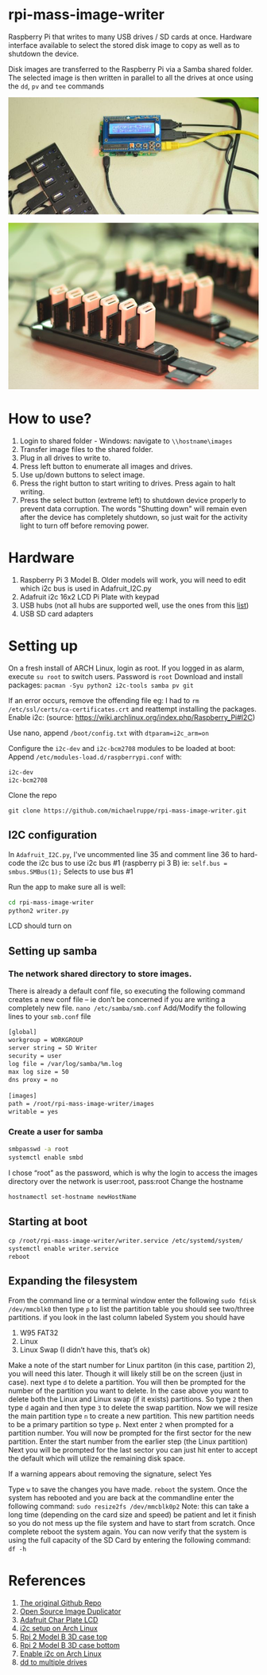 # rpi-mass-image-writer

Raspberry Pi that writes to many USB drives / SD cards at once. Hardware interface available to select the stored disk image to copy as well as to shutdown the device. 

Disk images are transferred to the Raspberry Pi via a Samba shared folder. The selected image is then written in parallel to all the drives at once using the ```dd```, ```pv``` and ```tee``` commands 

![Screen](/photos/console-and-hub.jpg)

![Screen](/photos/sd-cards-in-adapters.JPG)



# How to use?
1. Login to shared folder - Windows: navigate to `\\hostname\images`
2. Transfer image files to the shared folder.
3. Plug in all drives to write to.
4. Press left button to enumerate all images and drives.
5. Use up/down buttons to select image.
6. Press the right button to start writing to drives. Press again to halt writing.
7. Press the select button (extreme left) to shutdown device properly to prevent data corruption. The words "Shutting down" will remain even after the device has completely shutdown, so just wait for the activity light to turn off before removing power.

# Hardware
1. Raspberry Pi 3 Model B. Older models will work, you will need to edit which i2c bus is used in Adafruit_I2C.py
2. Adafruit i2c 16x2 LCD Pi Plate with keypad
3. USB hubs (not all hubs are supported well, use the ones from this [list](http://elinux.org/RPi_Powered_USB_Hubs))
4. USB SD card adapters

# Setting up
On a fresh install of ARCH Linux, login as root. If you logged in as alarm, execute `su root` to switch users. Password is `root`
Download and install packages:
`pacman -Syu python2 i2c-tools samba pv git`

If an error occurs, remove the offending file eg: I had to `rm /etc/ssl/certs/ca-certificates.crt` and reattempt installing the packages.
Enable i2c: (source: https://wiki.archlinux.org/index.php/Raspberry_Pi#I2C)

Use nano, append `/boot/config.txt` with `dtparam=i2c_arm=on`

Configure the `i2c-dev` and `i2c-bcm2708` modules to be loaded at boot:
Append `/etc/modules-load.d/raspberrypi.conf` with:
```
i2c-dev
i2c-bcm2708
```

Clone the repo
```
git clone https://github.com/michaelruppe/rpi-mass-image-writer.git
```

## I2C configuration
In `Adafruit_I2C.py`, I've uncommented line 35 and comment line 36 to hard-code the i2c bus to use i2c bus \#1 (raspberry pi 3 B)
ie: `self.bus = smbus.SMBus(1);` Selects to use bus \#1

Run the app to make sure all is well:
```bash
cd rpi-mass-image-writer
python2 writer.py
```

LCD should turn on

## Setting up samba
### The network shared directory to store images. 
There is already a default conf file, so executing the following command creates a new conf file – ie don’t be concerned if you are writing a completely new file.
`nano /etc/samba/smb.conf`
Add/Modify the following lines to your `smb.conf` file
```
[global]
workgroup = WORKGROUP
server string = SD Writer
security = user
log file = /var/log/samba/%m.log
max log size = 50
dns proxy = no

[images]
path = /root/rpi-mass-image-writer/images
writable = yes
```

### Create a user for samba
```bash
smbpasswd -a root
systemctl enable smbd
```

I chose “root” as the password, which is why the login to access the images directory over the network is user:root, pass:root
Change the hostname
```
hostnamectl set-hostname newHostName
```


## Starting at boot
```
cp /root/rpi-mass-image-writer/writer.service /etc/systemd/system/
systemctl enable writer.service
reboot
```

## Expanding the filesystem

From the command line or a terminal window enter the following
`sudo fdisk /dev/mmcblk0`
then type `p` to list the partition table
you should see two/three partitions. if you look in the last column labeled System you should have
1.	W95 FAT32
2.	Linux
3.	Linux Swap (I didn’t have this, that’s ok)

Make a note of the start number for Linux partiton (in this case, partition 2), you will need this later. Though it will likely still be on the screen (just in case).
next type `d` to delete a partition.
You will then be prompted for the number of the partition you want to delete. In the case above you want to delete both the Linux and Linux swap (if it exists) partitions.
So type `2`
then type `d` again and then type `3` to delete the swap partition.
Now we will resize the main partition
type `n` to create a new partition.
This new partition needs to be a primary partition so type `p`.
Next enter `2` when prompted for a partition number.
You will now be prompted for the first sector for the new partition. Enter the start number from the earlier step (the Linux partition)
Next you will be prompted for the last sector you can just hit enter to accept the default which will utilize the remaining disk space.

If a warning appears about removing the signature, select Yes

Type `w` to save the changes you have made.
`reboot` the system.
Once the system has rebooted and you are back at the commandline enter the following command:
`sudo resize2fs /dev/mmcblk0p2`
Note: this can take a long time (depending on the card size and speed) be patient and let it finish so you do not mess up the file system and have to start from scratch.
Once complete reboot the system again.
You can now verify that the system is using the full capacity of the SD Card by entering the following command:
`df -h`



# References
1. [The original Github Repo](https://github.com/algoaccess/rpi-mass-image-writer)
2. [Open Source Image Duplicator](https://github.com/rockandscissor/osid)
3. [Adafruit Char Plate LCD](https://learn.adafruit.com/adafruit-16x2-character-lcd-plus-keypad-for-raspberry-pi/overview)
4. [i2c setup on Arch Linux](http://cfedk.host.cs.st-andrews.ac.uk/site/?q=2013-pi)
5. [Rpi 2 Model B 3D case top](http://www.thingiverse.com/thing:588608)
6. [Rpi 2 Model B 3D case bottom](http://www.thingiverse.com/thing:582366)
7. [Enable i2c on Arch Linux](http://archlinuxarm.org/forum/viewtopic.php?f=31&t=8330)
8. [dd to multiple drives](https://joshhead.wordpress.com/2011/08/04/multiple-output-files-with-dd-utility/)
